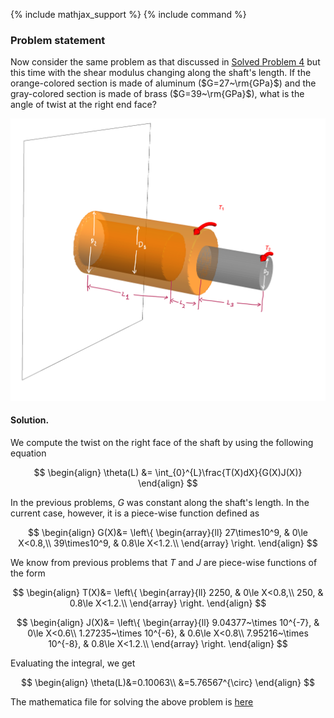 {% include mathjax_support %}
{% include command %}


### Problem statement 

Now consider the same problem as that discussed in [Solved Problem 4](SP4.md) but this time with the shear modulus changing along the shaft's length. If the orange-colored section is made of aluminum ($G=27~\rm{GPa}$) and the gray-colored section is made of brass ($G=39~\rm{GPa}$), what is the angle of twist at the right end face?

![](Images/SP5.png)


#### Solution.

We compute the twist on the right face of the shaft by using the following equation

$$
\begin{align}
\theta(L)
&=
\int_{0}^{L}\frac{T(X)dX}{G(X)J(X)}
\end{align}
$$

In the previous problems, $G$ was constant along the shaft's length. In the current case, however, it is a piece-wise function defined as

$$
\begin{align}
G(X)&=
\left\{
\begin{array}{ll}
27\times10^9, & 0\le X<0.8,\\
39\times10^9, & 0.8\le X<1.2.\\
\end{array}
\right.
\end{align}
$$



We know from previous problems that $T$ and $J$ are piece-wise functions of the form

$$
\begin{align}
T(X)&=
\left\{
\begin{array}{ll}
2250, & 0\le X<0.8,\\
250, & 0.8\le X<1.2.\\
\end{array}
\right.
\end{align}
$$

$$
\begin{align}
J(X)&=
\left\{
\begin{array}{ll}
9.04377~\times 10^{-7}, & 0\le X<0.6\\
1.27235~\times 10^{-6}, & 0.6\le X<0.8\\
7.95216~\times 10^{-8}, & 0.8\le X<1.2.\\ 
\end{array}
\right.
\end{align}
$$


Evaluating the integral, we get

$$
\begin{align}
\theta(L)&=0.10063\\
&=5.76567^{\circ}
\end{align}
$$

The mathematica file for solving the above problem is [here](./WFiles/SP5.nb)